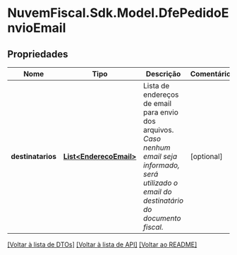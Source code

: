 # NuvemFiscal.Sdk.Model.DfePedidoEnvioEmail

## Propriedades

Nome | Tipo | Descrição | Comentários
------------ | ------------- | ------------- | -------------
**destinatarios** | [**List&lt;EnderecoEmail&gt;**](EnderecoEmail.md) | Lista de endereços de email para envio dos arquivos.    *Caso nenhum email seja informado, será utilizado o email do destinatário do documento fiscal.* | [optional] 

[[Voltar à lista de DTOs]](../README.md#documentation-for-models) [[Voltar à lista de API]](../README.md#documentation-for-api-endpoints) [[Voltar ao README]](../README.md)

